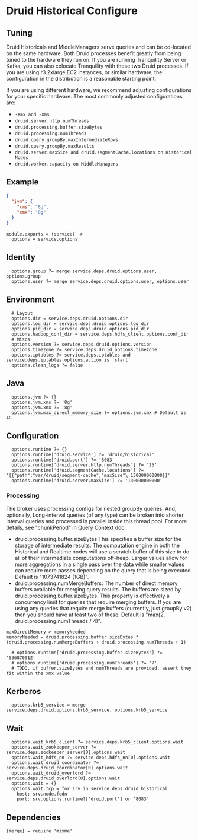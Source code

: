
# Druid Historical Configure

## Tuning

Druid Historicals and MiddleManagers serve queries and can be co-located on the
same hardware. Both Druid processes benefit greatly from being tuned to the
hardware they run on. If you are running Tranquility Server or Kafka, you can
also colocate Tranquility with these two Druid processes. If you are using
r3.2xlarge EC2 instances, or similar hardware, the configuration in the
distribution is a reasonable starting point.

If you are using different hardware, we recommend adjusting configurations for
your specific hardware. The most commonly adjusted configurations are:

*   `-Xmx and -Xms`
*   `druid.server.http.numThreads`
*   `druid.processing.buffer.sizeBytes`
*   `druid.processing.numThreads`
*   `druid.query.groupBy.maxIntermediateRows`
*   `druid.query.groupBy.maxResults`
*   `druid.server.maxSize and druid.segmentCache.locations on Historical Nodes`
*   `druid.worker.capacity on MiddleManagers`

## Example

```json
{
  "jvm": {
    "xms": "8g",
    "xmx": "8g"
  }
}
```

    module.exports = (service) ->
      options = service.options

## Identity
      
      options.group ?= merge service.deps.druid.options.user, options.group
      options.user ?= merge service.deps.druid.options.user, options.user

## Environment

      # Layout
      options.dir = service.deps.druid.options.dir
      options.log_dir = service.deps.druid.options.log_dir
      options.pid_dir = service.deps.druid.options.pid_dir
      options.hadoop_conf_dir = service.deps.hdfs_client.options.conf_dir
      # Miscs
      options.version ?= service.deps.druid.options.version
      options.timezone ?= service.deps.druid.options.timezone
      options.iptables ?= service.deps.iptables and service.deps.iptables.options.action is 'start'
      options.clean_logs ?= false

## Java

      options.jvm ?= {}
      options.jvm.xms ?= '8g'
      options.jvm.xmx ?= '8g'
      options.jvm.max_direct_memory_size ?= options.jvm.xmx # Default is 4G

## Configuration

      options.runtime ?= {}
      options.runtime['druid.service'] ?= 'druid/historical'
      options.runtime['druid.port'] ?= '8083'
      options.runtime['druid.server.http.numThreads'] ?= '25'
      options.runtime['druid.segmentCache.locations'] ?= '[{"path":"var/druid/segment-cache","maxSize"\:130000000000}]'
      options.runtime['druid.server.maxSize'] ?= '130000000000'

### Processing

The broker uses processing configs for nested groupBy queries. And, optionally, 
Long-interval queries (of any type) can be broken into shorter interval queries 
and processed in parallel inside this thread pool. For more details, see "chunkPeriod" 
in Query Context doc.

* druid.processing.buffer.sizeBytes
  This specifies a buffer size for the storage of intermediate results. The 
  computation engine in both the Historical and Realtime nodes will use a 
  scratch buffer of this size to do all of their intermediate computations 
  off-heap. Larger values allow for more aggregations in a single pass over 
  the data while smaller values can require more passes depending on the query 
  that is being executed. Default is "1073741824 (1GB)".
* druid.processing.numMergeBuffers: The number of direct memory buffers 
  available for merging query results. The buffers are sized by 
  druid.processing.buffer.sizeBytes. This property is effectively a concurrency 
  limit for queries that require merging buffers. If you are using any queries 
  that require merge buffers (currently, just groupBy v2) then you should have 
  at least two of these. Default is "max(2, druid.processing.numThreads / 4)".

```
maxDirectMemory > memoryNeeded
memoryNeeded = druid.processing.buffer.sizeBytes * (druid.processing.numMergeBuffers + druid.processing.numThreads + 1)
```
      # options.runtime['druid.processing.buffer.sizeBytes'] ?= '536870912'
      # options.runtime['druid.processing.numThreads'] ?= '7'
      # TODO, if buffer.sizeBytes and numThreads are provided, assert they fit within the xmx value

## Kerberos

      options.krb5_service = merge service.deps.druid.options.krb5_service, options.krb5_service

## Wait

      options.wait_krb5_client ?= service.deps.krb5_client.options.wait
      options.wait_zookeeper_server ?= service.deps.zookeeper_server[0].options.wait
      options.wait_hdfs_nn ?= service.deps.hdfs_nn[0].options.wait
      options.wait_druid_coordinator ?= service.deps.druid_coordinator[0].options.wait
      options.wait_druid_overlord ?= service.deps.druid_overlord[0].options.wait
      options.wait = {}
      options.wait.tcp = for srv in service.deps.druid_historical
        host: srv.node.fqdn
        port: srv.options.runtime?['druid.port'] or '8083'


## Dependencies

    {merge} = require 'mixme'
